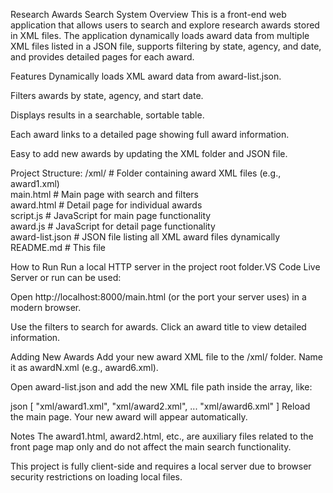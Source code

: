 Research Awards Search System
Overview
This is a front-end web application that allows users to search and explore research awards stored in XML files. The application dynamically loads award data from multiple XML files listed in a JSON file, supports filtering by state, agency, and date, and provides detailed pages for each award.

Features
Dynamically loads XML award data from award-list.json.

Filters awards by state, agency, and start date.

Displays results in a searchable, sortable table.

Each award links to a detailed page showing full award information.

Easy to add new awards by updating the XML folder and JSON file.

Project Structure:
/xml/             # Folder containing award XML files (e.g., award1.xml)    
main.html        # Main page with search and filters  
award.html       # Detail page for individual awards  
script.js        # JavaScript for main page functionality  
award.js         # JavaScript for detail page functionality  
award-list.json  # JSON file listing all XML award files dynamically  
README.md        # This file  

How to Run
Run a local HTTP server in the project root folder.VS Code Live Server or run can be used:

Open http://localhost:8000/main.html (or the port your server uses) in a modern browser.

Use the filters to search for awards. Click an award title to view detailed information.

Adding New Awards
Add your new award XML file to the /xml/ folder. Name it as awardN.xml (e.g., award6.xml).

Open award-list.json and add the new XML file path inside the array, like:

json
[
  "xml/award1.xml",
  "xml/award2.xml",
  ...
  "xml/award6.xml"
]
Reload the main page. Your new award will appear automatically.

Notes
The award1.html, award2.html, etc., are auxiliary files related to the front page map only and do not affect the main search functionality.

This project is fully client-side and requires a local server due to browser security restrictions on loading local files.